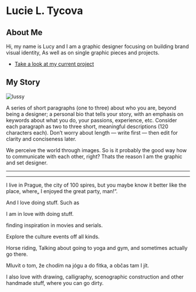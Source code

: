 # Lucie L. Tycova

## About Me

Hi, my name is Lucy and I am a graphic designer focusing on building brand visual identity,  As well as on single graphic pieces and projects.

- [Take a look at my current project](case-study.md) <!-- A link to your case study -->

## My Story

![lussy](https://user-images.githubusercontent.com/79570985/142791396-1f6eda8d-568b-4ce7-a586-cda3034669ba.png)

A series of short paragraphs (one to three) about who you are, beyond being a designer; a personal bio that tells your story, with an emphasis on keywords about what you do, your passions, experience, etc. Consider each paragraph as two to three short, meaningful descriptions (120 characters each). Don’t worry about length — write first — then edit for clarity and conciseness later.


We perceive the world through images. So is it probably the good way how to communicate with each other, right? Thats the reason I am the graphic and set designer.

_________





________

I live in Prague, the city of 100 spires, but you maybe know it better like the place, where„ I enjoyed the great party, man!“. 

And I love doing stuff. Such as 

I am in love with doing stuff. 

finding inspiration in movies and serials. 

Explore the culture events off all kinds. 

Horse riding, Talking about going to yoga and gym, and sometimes actually go there. 

Mluvit o tom, že chodím na jógu a do fitka, a občas tam I jít. 

I also love with drawing, calligraphy, scenographic construction and other handmade stuff, where you can go dirty.

